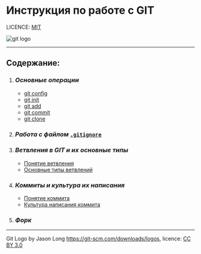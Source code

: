# Инструкция по работе с GIT

LICENCE: [MIT](/licence.md)

![git logo](./accents/1024px-Git-logo.svg.png)


--- 

## Содержание:

1. ### ***Основные операции***
   * [git config](./config.md)
   * [git init](./init.md) 
   * [git add](./add.md)
   * [git commit](./commit.md)
   * [git clone](./clone.md)

2. ### ***Работа с файлом*** [`.gitignore`]()

3. ### ***Ветвления в GIT и их основные типы***
   *  [Понятие ветвления]()
   * [Основные типы ветвлений]()

4. ### ***Коммиты и культура их написания***
   * [Понятие коммита]()
   * [Культура написания коммита]()

5. ### ***Форк***



---

Git Logo by Jason Long https://git-scm.com/downloads/logos, licence: [CC BY 3.0](https://creativecommons.org/licenses/by/3.0/)

[def]: ./commit.md